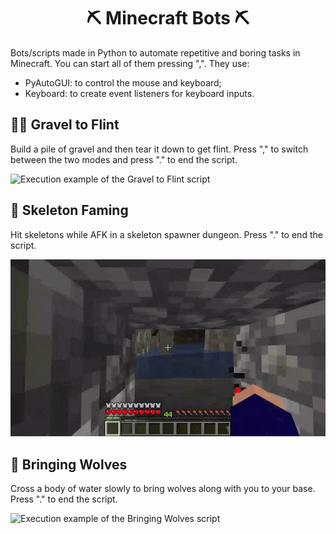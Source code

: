 <h1 align="center"> ⛏️ Minecraft Bots ⛏️ </h1>

Bots/scripts made in Python to automate repetitive and boring tasks in Minecraft. You can start all of them pressing ",". They use:

- PyAutoGUI: to control the mouse and keyboard;
- Keyboard: to create event listeners for keyboard inputs.

## 👷‍♂️ Gravel to Flint

Build a pile of gravel and then tear it down to get flint. Press "," to switch between the two modes and press "." to end the script.

![Execution example of the Gravel to Flint script](readme-assets/gravel-to-flint.gif)

## 🦴 Skeleton Faming

Hit skeletons while AFK in a skeleton spawner dungeon. Press "." to end the script.

![Execution example of the Skeleton Faming script](readme-assets/skeleton-farming.gif)

## 🐺 Bringing Wolves

Cross a body of water slowly to bring wolves along with you to your base. Press "." to end the script.

![Execution example of the Bringing Wolves script](readme-assets/bringing-wolves.gif)
